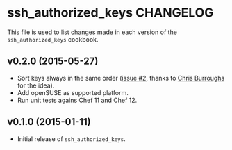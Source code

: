 ssh_authorized_keys CHANGELOG
=============================

This file is used to list changes made in each version of the `ssh_authorized_keys` cookbook.

## v0.2.0 (2015-05-27)

* Sort keys always in the same order ([issue #2](https://github.com/zuazo/ssh_authorized_keys-cookbook/issues/2), thanks to [Chris Burroughs](https://github.com/cburroughs) for the idea).
* Add openSUSE as supported platform.
* Run unit tests agains Chef 11 and Chef 12.

## v0.1.0 (2015-01-11)

* Initial release of `ssh_authorized_keys`.
